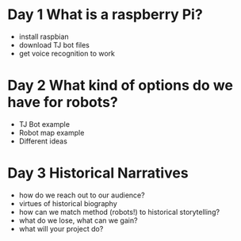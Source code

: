# **Day 1** What is a raspberry Pi?
  * install raspbian
  * download TJ bot files
  * get voice recognition to work
 
# **Day 2** What kind of options do we have for robots?
  * TJ Bot example
  * Robot map example
  * Different ideas
  
# **Day 3** Historical Narratives
  * how do we reach out to our audience?
  * virtues of historical biography
  * how can we match method (robots!) to historical storytelling?
  * what do we lose, what can we gain?
  * what will your project do?
